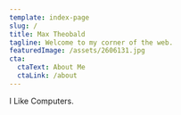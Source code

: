 ```yaml
---
template: index-page
slug: /
title: Max Theobald
tagline: Welcome to my corner of the web.
featuredImage: /assets/2606131.jpg
cta:
  ctaText: About Me
  ctaLink: /about
---
```

I﻿ Like Computers.